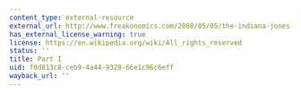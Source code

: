 ```yaml
---
content_type: external-resource
external_url: http://www.freakonomics.com/2008/05/05/the-indiana-jones-of-economics-part-i/
has_external_license_warning: true
license: https://en.wikipedia.org/wiki/All_rights_reserved
status: ''
title: Part I
uid: f0d813c8-ceb9-4a44-9328-66e1c96c6eff
wayback_url: ''
---
```

